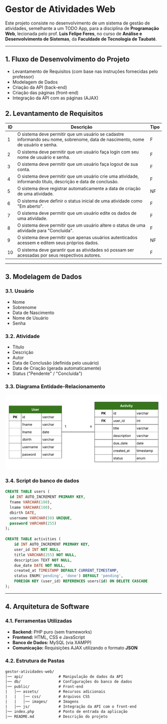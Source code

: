 
# **Gestor de Atividades Web**

Este projeto consiste no desenvolvimento de um sistema de gestão de atividades, semelhante a um TODO App, para a disciplina de **Programação Web**, lecionada pelo prof. **Luis Felipe Feres**, no curso de **Análise e Desenvolvimento de Sistemas**, da **Faculdade de Tecnologia de Taubaté**.

---

## **1. Fluxo de Desenvolvimento do Projeto**

- Levantamento de Requisitos (com base nas instruções fornecidas pelo professor)
- Modelagem de Dados
- Criação da API (back-end)
- Criação das páginas (front-end)
- Integração da API com as páginas (AJAX)

## **2. Levantamento de Requisitos**

| ID  | Descrição                                                                                                                                 | Tipo |
|-----|-------------------------------------------------------------------------------------------------------------------------------------------|------|
| 1   | O sistema deve permitir que um usuário se cadastre informando seu nome, sobrenome, data de nascimento, nome de usuário e senha.          | F    |
| 2   | O sistema deve permitir que um usuário faça login com seu nome de usuário e senha.                                                       | F    |
| 3   | O sistema deve permitir que um usuário faça logout de sua conta.                                                                         | F    |
| 4   | O sistema deve permitir que um usuário crie uma atividade, informando título, descrição e data de conclusão.                             | F    |
| 5   | O sistema deve registrar automaticamente a data de criação de uma atividade.                                                             | NF   |
| 6   | O sistema deve definir o status inicial de uma atividade como "Em aberto".                                                               | F    |
| 7   | O sistema deve permitir que um usuário edite os dados de uma atividade.                                                                  | F    |
| 8   | O sistema deve permitir que um usuário altere o status de uma atividade para "Concluída".                                                | F    |
| 9   | O sistema deve permitir que apenas usuários autenticados acessem e editem seus próprios dados.                                           | NF   |
| 10  | O sistema deve garantir que as atividades só possam ser acessadas por seus respectivos autores.                                          | F    |

---

## 3. **Modelagem de Dados**

### **3.1. Usuário**
- Nome
- Sobrenome
- Data de Nascimento
- Nome de Usuário
- Senha

### **3.2. Atividade**
- Título
- Descrição
- Autor
- Data de Conclusão (definida pelo usuário)
- Data de Criação (gerada automaticamente)
- Status ("Pendente" / "Concluída")

### **3.3. Diagrama Entidade-Relacionamento**

![DER](./db/der.png)

### **3.4. Script do banco de dados**

```sql
CREATE TABLE users (
  id INT AUTO_INCREMENT PRIMARY KEY,
  fname VARCHAR(100),
  lname VARCHAR(100),
  dbirth DATE,
  username VARCHAR(50) UNIQUE,
  password VARCHAR(255)
);

CREATE TABLE activities (
    id INT AUTO_INCREMENT PRIMARY KEY,
    user_id INT NOT NULL,
    title VARCHAR(255) NOT NULL,
    description TEXT NOT NULL,
    due_date DATE NOT NULL,
    created_at TIMESTAMP DEFAULT CURRENT_TIMESTAMP,
    status ENUM('pending', 'done') DEFAULT 'pending',
    FOREIGN KEY (user_id) REFERENCES users(id) ON DELETE CASCADE
);
```

---

## **4. Arquitetura de Software**

### **4.1. Ferramentas Utilizadas**

- **Backend:** PHP puro (sem frameworks)
- **Frontend:** HTML, CSS e JavaScript 
- **Banco de Dados:** MySQL (via XAMPP)
- **Comunicação:** Requisições AJAX utilizando o formato **JSON**

### **4.2. Estrutura de Pastas**

```
gestor-atividades-web/
│── api/                # Manipulação de dados da API
│── db/                 # Configurações do banco de dados
│── public/             # Front-end
|   │── assets/         # Recursos adicionais
|   |   │── css/        # Arquivos CSS
|   |   │── images/     # Imagens
|   │── js/             # Integração da API com o front-end
│── index.php           # Ponto de entrada da aplicação
│── README.md           # Descrição do projeto
```